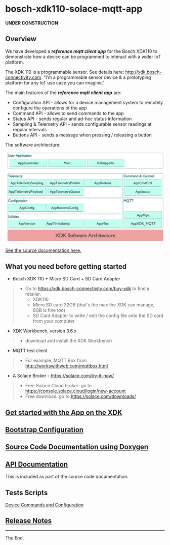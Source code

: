 # bosch-xdk110-solace-mqtt-app

**UNDER CONSTRUCTION**

## Overview
We have developed a **_reference mqtt client app_** for the Bosch XDK110 to demonstrate how a device can be programmed to interact with a wider IoT platform.

The XDK 110 is a programmable sensor. See details here: http://xdk.bosch-connectivity.com. "I’m a programmable sensor device & a prototyping platform for any IoT use case you can imagine."

The main features of the **_reference mqtt client app_** are:
- Configuration API - allows for a device management system to remotely configure the operations of the app
- Command API - allows to send commands to the app
- Status API - sends regular and ad-hoc status information
- Sampling & Telemetry API - sends configurable sensor readings at regular intervals
- Buttons API - sends a message when pressing / releasing a button

The software architecture:
<p align="left"><img src="./doxygen/resources/solace-app-sw-architecture.png" width=500 /></p>

[See the source documentation here.](./docs/README.md)

## What you need before getting started

- Bosch XDK 110 + Micro SD Card + SD Card Adapter
> - Go to https://xdk.bosch-connectivity.com/buy-xdk to find a retailer.
  >   - XDK110
  >   - Micro SD card 32GB (that's the max the XDK can manage, 8GB is fine too)
  >   - SD Card Adapter to write / edit the config file onto the SD card from your computer
- XDK Workbench, version 3.6.x
> - download and install the XDK Workbench
- MQTT test client
> - For example, MQTT Box from http://workswithweb.com/mqttbox.html
- A Solace Broker - https://solace.com/try-it-now/
> - Free Solace Cloud broker: go to https://console.solace.cloud/login/new-account
> - Free download: go to https://solace.com/downloads/

## [Get started with the App on the XDK](./doc/GetStarted.md)

## [Bootstrap Configuration](./sdcard)

## [Source Code Documentation using Doxygen](./doxygen)

## [API Documentation](./doxygen/resources/docs_external_interfaces.md)
This is included as part of the source code documentation.

## Tests Scripts

[Device Commands and Configuration](./test-scripts/device-cmd-config)

## [Release Notes](./doc/ReleaseNotes.md)

------------------------------------------------------------------------------
The End.
